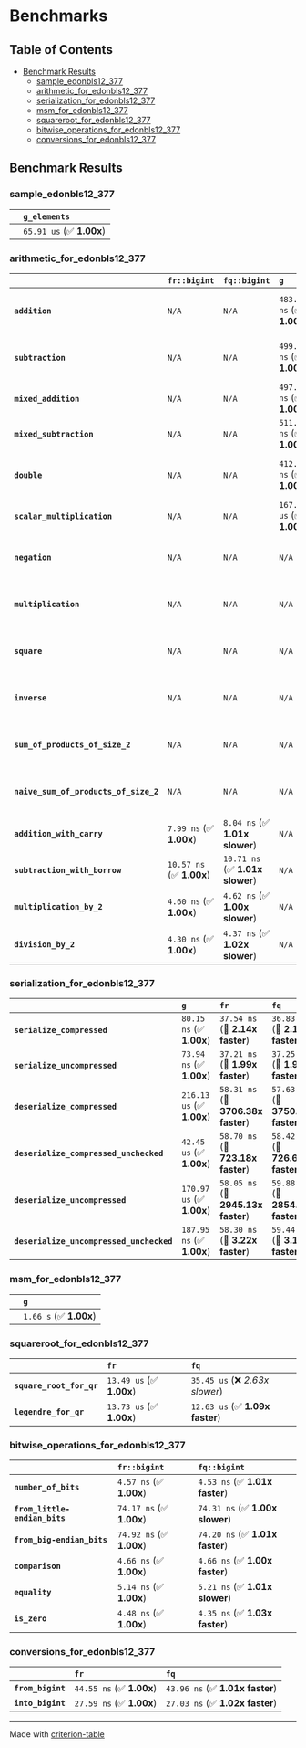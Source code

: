 # Benchmarks

## Table of Contents

- [Benchmark Results](#benchmark-results)
    - [sample_edonbls12_377](#sample_edonbls12_377)
    - [arithmetic_for_edonbls12_377](#arithmetic_for_edonbls12_377)
    - [serialization_for_edonbls12_377](#serialization_for_edonbls12_377)
    - [msm_for_edonbls12_377](#msm_for_edonbls12_377)
    - [squareroot_for_edonbls12_377](#squareroot_for_edonbls12_377)
    - [bitwise_operations_for_edonbls12_377](#bitwise_operations_for_edonbls12_377)
    - [conversions_for_edonbls12_377](#conversions_for_edonbls12_377)

## Benchmark Results

### sample_edonbls12_377

|        | `g_elements`              |
|:-------|:------------------------- |
|        | `65.91 us` (✅ **1.00x**)  |

### arithmetic_for_edonbls12_377

|                                       | `fr::bigint`             | `fq::bigint`                    | `g`                       | `fq`                             | `fr`                              |
|:--------------------------------------|:-------------------------|:--------------------------------|:--------------------------|:---------------------------------|:--------------------------------- |
| **`addition`**                        | `N/A`                    | `N/A`                           | `483.68 ns` (✅ **1.00x**) | `11.25 ns` (🚀 **43.00x faster**) | `10.93 ns` (🚀 **44.26x faster**)  |
| **`subtraction`**                     | `N/A`                    | `N/A`                           | `499.58 ns` (✅ **1.00x**) | `11.56 ns` (🚀 **43.23x faster**) | `11.44 ns` (🚀 **43.66x faster**)  |
| **`mixed_addition`**                  | `N/A`                    | `N/A`                           | `497.32 ns` (✅ **1.00x**) | `N/A`                            | `N/A`                             |
| **`mixed_subtraction`**               | `N/A`                    | `N/A`                           | `511.63 ns` (✅ **1.00x**) | `N/A`                            | `N/A`                             |
| **`double`**                          | `N/A`                    | `N/A`                           | `412.19 ns` (✅ **1.00x**) | `10.81 ns` (🚀 **38.13x faster**) | `6.44 ns` (🚀 **64.05x faster**)   |
| **`scalar_multiplication`**           | `N/A`                    | `N/A`                           | `167.18 us` (✅ **1.00x**) | `N/A`                            | `N/A`                             |
| **`negation`**                        | `N/A`                    | `N/A`                           | `N/A`                     | `8.12 ns` (✅ **1.00x slower**)   | `8.12 ns` (✅ **1.00x**)           |
| **`multiplication`**                  | `N/A`                    | `N/A`                           | `N/A`                     | `46.27 ns` (✅ **1.00x slower**)  | `46.15 ns` (✅ **1.00x**)          |
| **`square`**                          | `N/A`                    | `N/A`                           | `N/A`                     | `40.35 ns` (✅ **1.02x slower**)  | `39.52 ns` (✅ **1.00x**)          |
| **`inverse`**                         | `N/A`                    | `N/A`                           | `N/A`                     | `7.14 us` (✅ **1.02x slower**)   | `7.03 us` (✅ **1.00x**)           |
| **`sum_of_products_of_size_2`**       | `N/A`                    | `N/A`                           | `N/A`                     | `65.26 ns` (✅ **1.12x faster**)  | `73.19 ns` (✅ **1.00x**)          |
| **`naive_sum_of_products_of_size_2`** | `N/A`                    | `N/A`                           | `N/A`                     | `99.56 ns` (✅ **1.03x faster**)  | `102.84 ns` (✅ **1.00x**)         |
| **`addition_with_carry`**             | `7.99 ns` (✅ **1.00x**)  | `8.04 ns` (✅ **1.01x slower**)  | `N/A`                     | `N/A`                            | `N/A`                             |
| **`subtraction_with_borrow`**         | `10.57 ns` (✅ **1.00x**) | `10.71 ns` (✅ **1.01x slower**) | `N/A`                     | `N/A`                            | `N/A`                             |
| **`multiplication_by_2`**             | `4.60 ns` (✅ **1.00x**)  | `4.62 ns` (✅ **1.00x slower**)  | `N/A`                     | `N/A`                            | `N/A`                             |
| **`division_by_2`**                   | `4.30 ns` (✅ **1.00x**)  | `4.37 ns` (✅ **1.02x slower**)  | `N/A`                     | `N/A`                            | `N/A`                             |

### serialization_for_edonbls12_377

|                                          | `g`                       | `fr`                               | `fq`                                |
|:-----------------------------------------|:--------------------------|:-----------------------------------|:----------------------------------- |
| **`serialize_compressed`**               | `80.15 ns` (✅ **1.00x**)  | `37.54 ns` (🚀 **2.14x faster**)    | `36.83 ns` (🚀 **2.18x faster**)     |
| **`serialize_uncompressed`**             | `73.94 ns` (✅ **1.00x**)  | `37.21 ns` (🚀 **1.99x faster**)    | `37.25 ns` (🚀 **1.98x faster**)     |
| **`deserialize_compressed`**             | `216.13 us` (✅ **1.00x**) | `58.31 ns` (🚀 **3706.38x faster**) | `57.63 ns` (🚀 **3750.00x faster**)  |
| **`deserialize_compressed_unchecked`**   | `42.45 us` (✅ **1.00x**)  | `58.70 ns` (🚀 **723.18x faster**)  | `58.42 ns` (🚀 **726.64x faster**)   |
| **`deserialize_uncompressed`**           | `170.97 us` (✅ **1.00x**) | `58.05 ns` (🚀 **2945.13x faster**) | `59.88 ns` (🚀 **2854.98x faster**)  |
| **`deserialize_uncompressed_unchecked`** | `187.95 ns` (✅ **1.00x**) | `58.30 ns` (🚀 **3.22x faster**)    | `59.44 ns` (🚀 **3.16x faster**)     |

### msm_for_edonbls12_377

|        | `g`                     |
|:-------|:----------------------- |
|        | `1.66 s` (✅ **1.00x**)  |

### squareroot_for_edonbls12_377

|                          | `fr`                     | `fq`                             |
|:-------------------------|:-------------------------|:-------------------------------- |
| **`square_root_for_qr`** | `13.49 us` (✅ **1.00x**) | `35.45 us` (❌ *2.63x slower*)    |
| **`legendre_for_qr`**    | `13.73 us` (✅ **1.00x**) | `12.63 us` (✅ **1.09x faster**)  |

### bitwise_operations_for_edonbls12_377

|                               | `fr::bigint`             | `fq::bigint`                     |
|:------------------------------|:-------------------------|:-------------------------------- |
| **`number_of_bits`**          | `4.57 ns` (✅ **1.00x**)  | `4.53 ns` (✅ **1.01x faster**)   |
| **`from_little-endian_bits`** | `74.17 ns` (✅ **1.00x**) | `74.31 ns` (✅ **1.00x slower**)  |
| **`from_big-endian_bits`**    | `74.92 ns` (✅ **1.00x**) | `74.20 ns` (✅ **1.01x faster**)  |
| **`comparison`**              | `4.66 ns` (✅ **1.00x**)  | `4.66 ns` (✅ **1.00x faster**)   |
| **`equality`**                | `5.14 ns` (✅ **1.00x**)  | `5.21 ns` (✅ **1.01x slower**)   |
| **`is_zero`**                 | `4.48 ns` (✅ **1.00x**)  | `4.35 ns` (✅ **1.03x faster**)   |

### conversions_for_edonbls12_377

|                   | `fr`                     | `fq`                             |
|:------------------|:-------------------------|:-------------------------------- |
| **`from_bigint`** | `44.55 ns` (✅ **1.00x**) | `43.96 ns` (✅ **1.01x faster**)  |
| **`into_bigint`** | `27.59 ns` (✅ **1.00x**) | `27.03 ns` (✅ **1.02x faster**)  |

---
Made with [criterion-table](https://github.com/nu11ptr/criterion-table)

